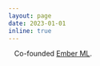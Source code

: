 ```yaml
---
layout: page
date: 2023-01-01
inline: true
---
```


<i class="fas fa-rocket"></i> &nbsp;&nbsp; Co-founded [Ember ML](https://emberml.com/).